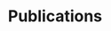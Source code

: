---
title: Publications
draft: false
publications:
  
  - title: There is more than one kind of robustness - Fooling Whisper with adversarial examples
    authors: Raphael Olivier, Bhiksha Raj
    url: https://arxiv.org/abs/2210.17316
    booktitle: InterSpeech
    location: Dublin
    date: August 2023
    abstract: >
      Whisper is a recent Automatic Speech Recognition (ASR) model displaying impressive robustness to both out-of-distribution inputs and random noise. In this work, we show that this robustness does not carry over to adversarial noise. We generate very small input perturbations with Signal Noise Ratio of up to 45dB, with which we can degrade Whisper performance dramatically, or even transcribe a target sentence of our choice. We also show that by fooling the Whisper language detector we can very easily degrade the performance of multilingual models. These vulnerabilities of a widely popular open-source model have practical security implications, and emphasize the need for adversarially robust ASR. 
    bibtex: >
      @misc{Olivier22WW, title = "There is more than one kind of robustness: Fooling Whisper with adversarial examples", author = "Olivier Raphael and Raj, Bhiksha", publisher = {arXiv}, year = {2022}, copyright = {arXiv.org perpetual, non-exclusive license}}

  - title: Watch What You Prerain For - Targeted, Transferable Adversarial Examples on Self-Supervised Speech Recognition models
    authors: Raphael Olivier, Hadi Abdullah, Bhiksha Raj
    url: https://arxiv.org/abs/2209.13523
    booktitle: ArXiv preprint
    abstract: >
      A targeted adversarial attack produces audio samples that can force an Automatic Speech Recognition (ASR) system to output attacker-chosen text. To exploit ASR models in real-world, black-box settings, an adversary can leverage the transferability property, i.e. that an adversarial sample produced for a proxy ASR can also fool a different remote ASR. However recent work has shown that transferability against large ASR models is very difficult. In this work, we show that modern ASR architectures, specifically ones based on Self-Supervised Learning, are in fact vulnerable to transferability. We successfully demonstrate this phenomenon by evaluating state-of-the-art self-supervised ASR models like Wav2Vec2, HuBERT, Data2Vec and WavLM. We show that with low-level additive noise achieving a 30dB Signal-Noise Ratio, we can achieve target transferability with up to 80% accuracy. Next, we 1) use an ablation study to show that Self-Supervised learning is the main cause of that phenomenon, and 2) we provide an explanation for this phenomenon. Through this we show that modern ASR architectures are uniquely vulnerable to adversarial security threats. 
    bibtex: >
      @misc{Olivier22WW, title = "Watch What You Prerain For: Targeted, Transferable Adversarial Examples on Self-Supervised Speech Recognition models", author = "Olivier Raphael and Abdullah, Hadi and Raj, Bhiksha", publisher = {arXiv}, year = {2022}, copyright = {arXiv.org perpetual, non-exclusive license}}

  - title: How many perturbations break this model? Evaluating robustness beyond adversarial accuracy
    authors: Raphael Olivier, Bhiksha Raj
    url: https://arxiv.org/abs/2207.04129
    booktitle: ICML
    location: Honolulu
    date: July 2023
    abstract: >
      Robustness to adversarial attack is typically evaluated with adversarial accuracy. This metric quantifies the number of points for which, given a threat model, successful adversarial perturbations cannot be found. While essential, this metric does not capture all aspects of robustness and in particular leaves out the question of how many perturbations can be found for each point. In this work we introduce an alternative approach, adversarial sparsity, which quantifies how difficult it is to find a successful perturbation given both an input point and a constraint on the direction of the perturbation. This constraint may be angular (L2 perturbations), or based on the number of pixels (Linf perturbations).
      We show that sparsity provides valuable insight on neural networks in multiple ways. analyzing the sparsity of existing robust models illustrates important differences between them that accuracy analysis does not, and suggests approaches for improving their robustness. When applying broken defenses effective against weak attacks but not strong ones, sparsity can discriminate between the totally ineffective and the partially effective defenses. Finally, with sparsity we can measure increases in robustness that do not affect accuracy: we show for example that data augmentation can by itself increase adversarial robustness, without using adversarial training.
    bibtex: >
      @misc{Olivier22HM, doi = {10.48550/ARXIV.2207.04129}, url = {https://arxiv.org/abs/2207.04129}, author = {Olivier, Raphael and Raj, Bhiksha}, title = {How many perturbations break this model? Evaluating robustness beyond adversarial accuracy}, publisher = {arXiv}, year = {2022}, copyright = {arXiv.org perpetual, non-exclusive license}}
      
  - title: Recent improvements of ASR models in the face of adversarial attacks
    authors: Raphael Olivier, Bhiksha Raj
    url: https://arxiv.org/abs/2203.16536
    booktitle: InterSpeech
    location: Incheon
    date: September 2022
    abstract: >
      Like many other tasks involving neural networks, Speech Recognition models are vulnerable to adversarial attacks. However recent research has pointed out differences between attacks and defenses on ASR models compared to image models. Improving the robustness of ASR models requires a paradigm shift from evaluating attacks on one or a few models to a systemic approach in evaluation. We lay the ground for such research by evaluating on various architectures a representative set of adversarial attacks: targeted and untargeted, optimization and speech processing-based, white-box, black-box and targeted attacks. Our results show that the relative strengths of different attack algorithms vary considerably when changing the model architecture, and that the results of some attacks are not to be blindly trusted. They also indicate that training choices such as self-supervised pretraining can significantly impact robustness by enabling transferable perturbations. We release our source code as a package that should help future research in evaluating their attacks and defenses. 
    bibtex: >
      @inproceedings{Olivier22RI, title = "Recent improvements of ASR models in the face of adversarial attacks", author = "Olivier Raphael  and Raj, Bhiksha", booktitle = "InterSpeech 2022", month = sep, year = "2022", address = "Incheon, South Korea", publisher = "ISCA"}

  - title: Sequential Randomized Smoothing for Adversarially Robust Speech Recognition
    authors: Raphael Olivier, Bhiksha Raj
    url: https://aclanthology.org/2021.emnlp-main.514/
    booktitle: Proceedings of the 2021 Conference on Empirical Methods in Natural Language Processing (EMNLP)
    location: Punta Cana
    date: November 2021
    abstract: >
      While Automatic Speech Recognition has been shown to be vulnerable to adversarial attacks, defenses against these attacks are still lagging. Existing, naive defenses can be partially broken with an adaptive attack. In classification tasks, the Randomized Smoothing paradigm has been shown to be effective at defending models. However, it is difficult to apply this paradigm to ASR tasks, due to their complexity and the sequential nature of their outputs. Our paper overcomes some of these challenges by leveraging speech-specific tools like enhancement and ROVER voting to design an ASR model that is robust to perturbations. We apply adaptive versions of state-of-the-art attacks, such as the Imperceptible ASR attack, to our model, and show that our strongest defense is robust to all attacks that use inaudible noise, and can only be broken with very high distortion.
    bibtex: >
      @inproceedings{Olivier21SR, title = "Sequential Randomized Smoothing for Adversarially Robust Speech Recognition", author = "Olivier Raphael  and Raj, Bhiksha", booktitle = "Proceedings of the 2021 Conference on Empirical Methods in Natural Language Processing", month = nov, year = "2021", address = "Punta Cana, Dominican Republic", publisher = "Association for Computational Linguistics"}

  - title: High-Frequency Adversarial Defense for Speech and Audio
    authors: Raphael Olivier, Muhammad Shah, Bhiksha Raj
    booktitle: 2021 IEEE International Conference on Acoustics, Speech and Signal Processing (ICASSP)
    url: https://ieeexplore.ieee.org/document/9414525
    location: Toronto
    date: June 2021
    abstract: >
      Recent work suggests that adversarial examples are enabled by high-frequency components in the dataset. In the speech domain where spectrograms are used extensively, masking those components seems like a sound direction for defenses against attacks. We explore a smoothing approach based on additive noise masking in priority high frequencies. We show that this approach is much more robust than the naive noise filtering approach, and a promising research direction. We successfully apply our defense on a Librispeech speaker identification task, and on the UrbanSound8K audio classification dataset.
    bibtex: >
      @inproceedings{Olivier21HF, author={Olivier, R. and Raj, B. and Shah, M.}, booktitle={IEEE International Conference on Acoustics, Speech and Signal Processing (ICASSP)},  title={High-Frequency Adversarial Defense for Speech and Audio},  year={2021}, volume={}, number={}, pages={2995-2999}, doi={10.1109/ICASSP39728.2021.9414525}}

  - title: Towards Adversarial Robustness Via Compact Feature Representations
    authors: Muhammad Shah, Raphael Olivier, Bhiksha Raj
    url: https://ieeexplore.ieee.org/document/9414696
    booktitle: 2021 IEEE International Conference on Acoustics, Speech and Signal Processing (ICASSP)
    location: Toronto
    date: June 2021
    abstract: >
      Deep Neural Networks (DNNs), while providing state-of-the-art performance in a wide variety of tasks, have been shown to be vulnerable to adversarial attacks. Recent studies have posited that this vulnerability arises because DNNs operate over a grossly overspecified input space with very sparse human supervision due to which they tend to learn spurious features that humans would ignore. These spurious features provide an attack vector for the adversary because perturbing these features would not alter the human’s decision but may alter the model’s prediction. In this paper we explore hypothesis that reducing the size of the model’s feature representation while maintaining its generalizability would discard spurious features while retaining perceptually relevant ones. We find that after the size of the feature representation has been reduced the models exhibit increased adversarial robustness, while suffering only a minimal loss in accuracy. In addition to being more robust, models with compact feature representations have the benefit of being more resource efficient.
    bibtex: >
      @inproceedings{Shah21TA, author={Shah, Muhammad A. and Olivier, Raphael and Raj, Bhiksha}, booktitle={IEEE International Conference on Acoustics, Speech and Signal Processing (ICASSP)},  title={Towards Adversarial Robustness Via Compact Feature Representations},  year={2021}, volume={}, number={}, pages={3845-3849}, doi={10.1109/ICASSP39728.2021.9414696}}

  - title: Exploiting Non-Linear Redundancy for Neural Model Compression
    authors: Muhammad Shah, Raphael Olivier, Bhiksha Raj
    url: https://arxiv.org/abs/2005.14070
    booktitle: 2020 25th International Conference on Pattern Recognition (ICPR)
    location: Milan
    date: January 2021
    abstract: >
      Deploying deep learning models, comprising of non-linear combination of millions, even billions, of parameters is challenging given the memory, power and compute constraints of the real world. This situation has led to research into model compression techniques most of which rely on suboptimal heuristics and do not consider the parameter redundancies due to linear dependence between neuron activations in overparametrized networks. In this paper, we propose a novel model compression approach based on exploitation of linear dependence, that compresses networks by elimination of entire neurons and redistribution of their activations over other neurons in a manner that is provably lossless while training. We combine this approach with an annealing algorithm that may be applied during training, or even on a trained model, and demonstrate, using popular datasets, that our method results in a reduction of up to 99\% in overall network size with small loss in performance. Furthermore, we provide theoretical results showing that in overparametrized, locally linear (ReLU) neural networks where redundant features exist, and with correct hyperparameter selection, our method is indeed able to capture and suppress those dependencies. 
    bibtex: >
      @inproceedings{Shah21EN, author={Shah, Muhammad A. and Olivier, Raphael and Raj, Bhiksha}, booktitle={25th International Conference on Pattern Recognition (ICPR)},  title={Exploiting Non-Linear Redundancy for Neural Model Compression},  year={2021}, volume={}, number={}, pages={9928-9935}, doi={10.1109/ICPR48806.2021.9413178}}

  - title: Optimal Strategies For Comparing Covariates To Solve Matching Problems
    authors: Muhammad Shah, Raphael Olivier, Bhiksha Raj
    url: https://ieeexplore.ieee.org/document/9412932
    booktitle: 2020 25th International Conference on Pattern Recognition (ICPR)
    location: Milan
    date: January 2021
    abstract: >
      Many machine learning tasks can be posed as matching problems in which we are given a “probe” entry that we expect matches some of the entries in our “gallery”. The general solution to these problems is to retrieve matching entries based on statistical dependencies between the probe and the gallery data that are learned using complex models. Often, however, there are other common covariates to the probe and gallery data which might be easily inferred and may explain some of the statistical dependencies between the two. In this paper we present a probabilistic framework to derive optimal matching strategies based only on covariate features for three broad tasks, namely N-way classification, pairwise verification and ranking. We use canonical metrics to determine the maximum performance that can be expected if only covariate features are used and determine the marginal gain of using complex models. We find that covariate matching achieves an EER within 10% of a CNN in the verification task, and an MAP within 22% of the a DNN based model in the ranking task.
    bibtex: >
      @INPROCEEDINGS{Shah20OS, author={Shah, Muhammad A. and Olivier, Raphael and Raj, Bhiksha}, booktitle={25th International Conference on Pattern Recognition (ICPR)}, title={Optimal Strategies For Comparing Covariates To Solve Matching Problems}, year={2021}, volume={}, number={}, pages={10622-10628}, doi={10.1109/ICPR48806.2021.9412932}}

  - title: Transfer Learning by Learning Projections from Target to Source
    authors: Antoine Cornuejols, Pierre-Alexandre Murena, Raphael Olivier
    url: https://link.springer.com/chapter/10.1007/978-3-030-44584-3_10
    booktitle: Advances in Intelligent Data Analysis XVIII (IDA)
    location: Konstanz
    date: April 2020
    abstract: >
      Using transfer learning to help in solving a new classification task where labeled data is scarce is becoming popular. Numerous experiments with deep neural networks, where the representation learned on a source task is transferred to learn a target neural network, have shown the benefits of the approach. This paper, similarly, deals with hypothesis transfer learning. However, it presents a new approach where, instead of transferring a representation, the source hypothesis is kept and this is a translation from the target domain to the source domain that is learned. In a way, a change of representation is learned. We show how this method performs very well on a classification of time series task where the space of time series is changed between source and target.
    bibtex: >
      @InProceedings{Cornuejols20TL, author="Cornu{\'e}jols, Antoine and Murena, Pierre-Alexandre and Olivier, Rapha{\"e}l", editor="Berthold, Michael R. and Feelders, Ad and Krempl, Georg", title="Transfer Learning by Learning Projections from Target to Source", booktitle="Advances in Intelligent Data Analysis XVIII", year="2020", publisher="Springer International Publishing", address="Cham", pages="119--131", isbn="978-3-030-44584-3"}

  - title: Retrieval-Based Neural Code Generation
    authors: Shirley Anugrah Hayati*, Raphael Olivier*, Pravalika Avvaru*, Pengcheng Yin, Anthony Tomasic, Graham Neubig
    url: https://arxiv.org/abs/2005.14070
    booktitle: Proceedings of the 2018 Conference on Empirical Methods in Natural Language Processing (EMNLP)
    location: Brussels
    date: October 2018
    abstract: >
      Deploying deep learning models, comprising of non-linear combination of millions, even billions, of parameters is challenging given the memory, power and compute constraints of the real world. This situation has led to research into model compression techniques most of which rely on suboptimal heuristics and do not consider the parameter redundancies due to linear dependence between neuron activations in overparametrized networks. In this paper, we propose a novel model compression approach based on exploitation of linear dependence, that compresses networks by elimination of entire neurons and redistribution of their activations over other neurons in a manner that is provably lossless while training. We combine this approach with an annealing algorithm that may be applied during training, or even on a trained model, and demonstrate, using popular datasets, that our method results in a reduction of up to 99\% in overall network size with small loss in performance. Furthermore, we provide theoretical results showing that in overparametrized, locally linear (ReLU) neural networks where redundant features exist, and with correct hyperparameter selection, our method is indeed able to capture and suppress those dependencies. 
    bibtex: >
      @inproceedings{Hayati18RB, title = "Retrieval-Based Neural Code Generation", author = "Hayati, Shirley Anugrah  and Olivier, Raphael  and Avvaru, Pravalika  and Yin, Pengcheng  and Tomasic, Anthony  and Neubig, Graham", booktitle = "Proceedings of the 2018 Conference on Empirical Methods in Natural Language Processing", month = oct, year = "2018", address = "Brussels, Belgium", publisher = "Association for Computational Linguistics", url = "https://aclanthology.org/D18-1111", doi = "10.18653/v1/D18-1111", pages = "925--930"}

weight: 3
widget:
  handler: publications

  # Options: sm, md, lg and xl. Default is md.
  width: lg

  sidebar:
    # Options: left and right. Leave blank to hide.
    position: left
    # Options: sm, md, lg and xl. Default is md.
    scale:
  
  background:
    # Options: primary, secondary, tertiary or any valid color value. Default is primary.
    color: secondary
    image:
    # Options: auto, cover and contain. Default is auto.
    size:
    # Options: center, top, right, bottom, left.
    position:
    # Options: fixed, local, scroll.
    attachment: 
---